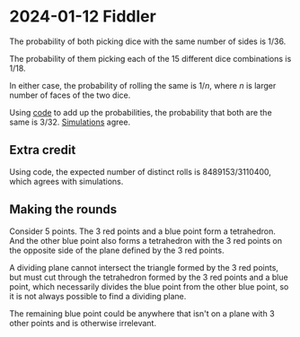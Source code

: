 2024-01-12 Fiddler
==================
The probability of both picking dice with the same number of sides is 1/36.

The probability of them picking each of the 15 different dice combinations
is 1/18.

In either case, the probability of rolling the same is $1/n$, where $n$ is
larger number of faces of the two dice.

Using [code](20240112.hs) to add up the probabilities, the probability that
both are the same is 3/32.  [Simulations](20240112.go) agree.

Extra credit
------------
Using code, the expected number of distinct rolls is 8489153/3110400, which
agrees with simulations.

Making the rounds
-----------------
Consider 5 points.  The 3 red points and a blue point form a tetrahedron.
And the other blue point also forms a tetrahedron with the 3 red points on
the opposite side of the plane defined by the 3 red points.

A dividing plane cannot intersect the triangle formed by the 3 red points,
but must cut through the tetrahedron formed by the 3 red points and a blue
point, which necessarily divides the blue point from the other blue point,
so it is not always possible to find a dividing plane.

The remaining blue point could be anywhere that isn't on a plane with 3 other
points and is otherwise irrelevant.
